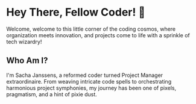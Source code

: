 # Hey There, Fellow Coder! 👋

Welcome, welcome to this little corner of the coding cosmos, where organization meets innovation, and projects come to life with a sprinkle of tech wizardry!

## Who Am I?

I'm Sacha Janssens, a reformed coder turned Project Manager extraordinaire. From weaving intricate code spells to orchestrating harmonious project symphonies, my journey has been one of pixels, pragmatism, and a hint of pixie dust.


<!---
sacha-dataroots/sacha-dataroots is a ✨ special ✨ repository because its `README.md` (this file) appears on your GitHub profile.
You can click the Preview link to take a look at your changes.
--->
